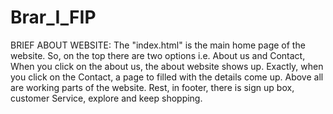 # Brar_I_FIP

BRIEF ABOUT WEBSITE:
The "index.html" is the main home page of the website.
So, on the top there are two options i.e. About us and Contact, When you click on the about us, the about website shows up.
Exactly, when you click on the Contact, a page to filled with the details come up.
Above all are working parts of the website.
Rest, in footer, there is sign up box, customer Service, explore and keep shopping.